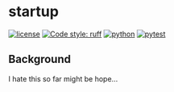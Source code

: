 # startup

[![license](https://img.shields.io/badge/license-Apache%202.0-black)](https://github.com/AxelHallander/startup/blob/LICENSE.md)
[![Code style: ruff](https://img.shields.io/endpoint?url=https://raw.githubusercontent.com/charliermarsh/ruff/main/assets/badge/v2.json)](https://github.com/astral-sh/ruff)
[![python](https://img.shields.io/badge/python-≥3.10,<3.13-blue?logo=python&logoColor=white)](https://github.com/IAMconsortium/pyam)
[![pytest](https://img.shields.io/github/actions/workflow/status/iamconsortium/pyam/pytest.yml?logo=GitHub&label=pytest)](https://github.com/IAMconsortium/pyam/actions/workflows/pytest.yml)

## Background
I hate this so far
might be hope...